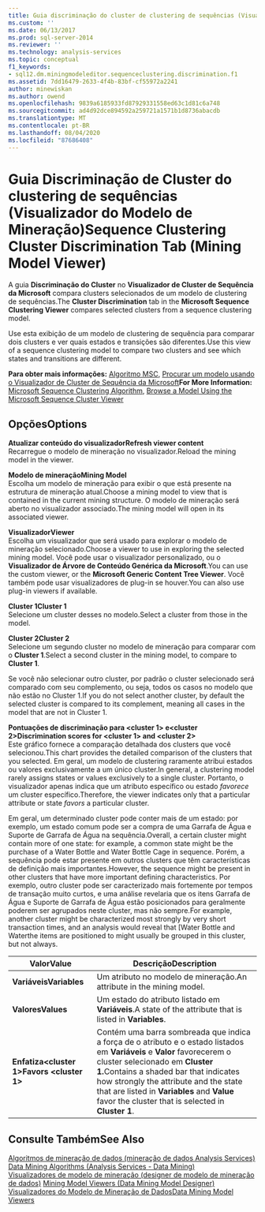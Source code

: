 ```yaml
---
title: Guia discriminação do cluster de clustering de sequências (Visualizador do modelo de mineração) | Microsoft Docs
ms.custom: ''
ms.date: 06/13/2017
ms.prod: sql-server-2014
ms.reviewer: ''
ms.technology: analysis-services
ms.topic: conceptual
f1_keywords:
- sql12.dm.miningmodeleditor.sequenceclustering.discrimination.f1
ms.assetid: 7dd16479-2633-4f4b-83bf-cf55972a2241
author: minewiskan
ms.author: owend
ms.openlocfilehash: 9839a6185933fd87929331558ed63c1d81c6a748
ms.sourcegitcommit: ad4d92dce894592a259721a1571b1d8736abacdb
ms.translationtype: MT
ms.contentlocale: pt-BR
ms.lasthandoff: 08/04/2020
ms.locfileid: "87686408"
---
```

# <a name="sequence-clustering-cluster-discrimination-tab-mining-model-viewer"></a><span data-ttu-id="64990-102">Guia Discriminação de Cluster do clustering de sequências (Visualizador do Modelo de Mineração)</span><span class="sxs-lookup"><span data-stu-id="64990-102">Sequence Clustering Cluster Discrimination Tab (Mining Model Viewer)</span></span>
  <span data-ttu-id="64990-103">A guia  **Discriminação do Cluster** no **Visualizador de Cluster de Sequência da Microsoft** compara clusters selecionados de um modelo de clustering de sequências.</span><span class="sxs-lookup"><span data-stu-id="64990-103">The  **Cluster Discrimination** tab in the **Microsoft Sequence Clustering Viewer** compares selected clusters from a sequence clustering model.</span></span>  
  
 <span data-ttu-id="64990-104">Use esta exibição de um modelo de clustering de sequência para comparar dois clusters e ver quais estados e transições são diferentes.</span><span class="sxs-lookup"><span data-stu-id="64990-104">Use this view of a sequence clustering model to compare two clusters and see which states and transitions are different.</span></span>  
  
 <span data-ttu-id="64990-105">**Para obter mais informações:** [Algoritmo MSC](data-mining/microsoft-sequence-clustering-algorithm.md), [Procurar um modelo usando o Visualizador de Cluster de Sequência da Microsoft](data-mining/browse-a-model-using-the-microsoft-sequence-cluster-viewer.md)</span><span class="sxs-lookup"><span data-stu-id="64990-105">**For More Information:** [Microsoft Sequence Clustering Algorithm](data-mining/microsoft-sequence-clustering-algorithm.md), [Browse a Model Using the Microsoft Sequence Cluster Viewer](data-mining/browse-a-model-using-the-microsoft-sequence-cluster-viewer.md)</span></span>  
  
## <a name="options"></a><span data-ttu-id="64990-106">Opções</span><span class="sxs-lookup"><span data-stu-id="64990-106">Options</span></span>  
 <span data-ttu-id="64990-107">**Atualizar conteúdo do visualizador**</span><span class="sxs-lookup"><span data-stu-id="64990-107">**Refresh viewer content**</span></span>  
 <span data-ttu-id="64990-108">Recarregue o modelo de mineração no visualizador.</span><span class="sxs-lookup"><span data-stu-id="64990-108">Reload the mining model in the viewer.</span></span>  
  
 <span data-ttu-id="64990-109">**Modelo de mineração**</span><span class="sxs-lookup"><span data-stu-id="64990-109">**Mining Model**</span></span>  
 <span data-ttu-id="64990-110">Escolha um modelo de mineração para exibir o que está presente na estrutura de mineração atual.</span><span class="sxs-lookup"><span data-stu-id="64990-110">Choose a mining model to view that is contained in the current mining structure.</span></span> <span data-ttu-id="64990-111">O modelo de mineração será aberto no visualizador associado.</span><span class="sxs-lookup"><span data-stu-id="64990-111">The mining model will open in its associated viewer.</span></span>  
  
 <span data-ttu-id="64990-112">**Visualizador**</span><span class="sxs-lookup"><span data-stu-id="64990-112">**Viewer**</span></span>  
 <span data-ttu-id="64990-113">Escolha um visualizador que será usado para explorar o modelo de mineração selecionado.</span><span class="sxs-lookup"><span data-stu-id="64990-113">Choose a viewer to use in exploring the selected mining model.</span></span> <span data-ttu-id="64990-114">Você pode usar o visualizador personalizado, ou o **Visualizador de Árvore de Conteúdo Genérica da Microsoft**.</span><span class="sxs-lookup"><span data-stu-id="64990-114">You can use the custom viewer, or the **Microsoft Generic Content Tree Viewer**.</span></span> <span data-ttu-id="64990-115">Você também pode usar visualizadores de plug-in se houver.</span><span class="sxs-lookup"><span data-stu-id="64990-115">You can also use plug-in viewers if available.</span></span>  
  
 <span data-ttu-id="64990-116">**Cluster 1**</span><span class="sxs-lookup"><span data-stu-id="64990-116">**Cluster 1**</span></span>  
 <span data-ttu-id="64990-117">Selecione um cluster desses no modelo.</span><span class="sxs-lookup"><span data-stu-id="64990-117">Select a cluster from those in the model.</span></span>  
  
 <span data-ttu-id="64990-118">**Cluster 2**</span><span class="sxs-lookup"><span data-stu-id="64990-118">**Cluster 2**</span></span>  
 <span data-ttu-id="64990-119">Selecione um segundo cluster no modelo de mineração para comparar com o **Cluster 1**.</span><span class="sxs-lookup"><span data-stu-id="64990-119">Select a second cluster in the mining model, to compare to **Cluster 1**.</span></span>  
  
 <span data-ttu-id="64990-120">Se você não selecionar outro cluster, por padrão o cluster selecionado será comparado com seu complemento, ou seja, todos os casos no modelo que não estão no Cluster 1.</span><span class="sxs-lookup"><span data-stu-id="64990-120">If you do not select another cluster, by default the selected cluster is compared to its complement, meaning all cases in the model that are not in Cluster 1.</span></span>  
  
 <span data-ttu-id="64990-121">**Pontuações de discriminação para \<cluster 1> e\<cluster 2>**</span><span class="sxs-lookup"><span data-stu-id="64990-121">**Discrimination scores for \<cluster 1> and \<cluster 2>**</span></span>  
 <span data-ttu-id="64990-122">Este gráfico fornece a comparação detalhada dos clusters que você selecionou.</span><span class="sxs-lookup"><span data-stu-id="64990-122">This chart provides the detailed comparison of the clusters that you selected.</span></span> <span data-ttu-id="64990-123">Em geral, um modelo de clustering raramente atribui estados ou valores exclusivamente a um único cluster.</span><span class="sxs-lookup"><span data-stu-id="64990-123">In general, a clustering model rarely assigns states or values exclusively to a single cluster.</span></span> <span data-ttu-id="64990-124">Portanto, o visualizador apenas indica que um atributo específico ou estado *favorece* um cluster específico.</span><span class="sxs-lookup"><span data-stu-id="64990-124">Therefore, the viewer indicates only that a particular attribute or state *favors* a particular cluster.</span></span>  
  
 <span data-ttu-id="64990-125">Em geral, um determinado cluster pode conter mais de um estado: por exemplo, um estado comum pode ser a compra de uma Garrafa de Água e Suporte de Garrafa de Água na sequência.</span><span class="sxs-lookup"><span data-stu-id="64990-125">Overall, a certain cluster might contain more of one state: for example, a common state might be the purchase of a Water Bottle and Water Bottle Cage in sequence.</span></span> <span data-ttu-id="64990-126">Porém, a sequência pode estar presente em outros clusters que têm características de definição mais importantes.</span><span class="sxs-lookup"><span data-stu-id="64990-126">However, the sequence might be present in other clusters that have more important defining characteristics.</span></span> <span data-ttu-id="64990-127">Por exemplo, outro cluster pode ser caracterizado mais fortemente por tempos de transação muito curtos, e uma análise revelaria que os itens Garrafa de Água e Suporte de Garrafa de Água estão posicionados para geralmente poderem ser agrupados neste cluster, mas não sempre.</span><span class="sxs-lookup"><span data-stu-id="64990-127">For example, another cluster might be characterized most strongly by very short transaction times, and an analysis would reveal that [Water Bottle and Waterthe items are positioned to might usually be grouped in this cluster, but not always.</span></span>  
  
|<span data-ttu-id="64990-128">Valor</span><span class="sxs-lookup"><span data-stu-id="64990-128">Value</span></span>|<span data-ttu-id="64990-129">Descrição</span><span class="sxs-lookup"><span data-stu-id="64990-129">Description</span></span>|  
|-----------|-----------------|  
|<span data-ttu-id="64990-130">**Variáveis**</span><span class="sxs-lookup"><span data-stu-id="64990-130">**Variables**</span></span>|<span data-ttu-id="64990-131">Um atributo no modelo de mineração.</span><span class="sxs-lookup"><span data-stu-id="64990-131">An attribute in the mining model.</span></span>|  
|<span data-ttu-id="64990-132">**Valores**</span><span class="sxs-lookup"><span data-stu-id="64990-132">**Values**</span></span>|<span data-ttu-id="64990-133">Um estado do atributo listado em **Variáveis**.</span><span class="sxs-lookup"><span data-stu-id="64990-133">A state of the attribute that is listed in **Variables**.</span></span>|  
|<span data-ttu-id="64990-134">**Enfatiza\<cluster 1>**</span><span class="sxs-lookup"><span data-stu-id="64990-134">**Favors \<cluster 1>**</span></span>|<span data-ttu-id="64990-135">Contém uma barra sombreada que indica a força de o atributo e o estado listados em **Variáveis** e **Valor** favorecerem o cluster selecionado em **Cluster 1.**</span><span class="sxs-lookup"><span data-stu-id="64990-135">Contains a shaded bar that indicates how strongly the attribute and the state that are listed in **Variables** and **Value** favor the cluster that is selected in **Cluster 1**.</span></span>|  
  
## <a name="see-also"></a><span data-ttu-id="64990-136">Consulte Também</span><span class="sxs-lookup"><span data-stu-id="64990-136">See Also</span></span>  
 <span data-ttu-id="64990-137">[Algoritmos de mineração de dados &#40;mineração de dados Analysis Services&#41;](data-mining/data-mining-algorithms-analysis-services-data-mining.md) </span><span class="sxs-lookup"><span data-stu-id="64990-137">[Data Mining Algorithms &#40;Analysis Services - Data Mining&#41;](data-mining/data-mining-algorithms-analysis-services-data-mining.md) </span></span>  
 <span data-ttu-id="64990-138">[Visualizadores de modelo de mineração &#40;designer de modelo de mineração de dados&#41;](mining-model-viewers-data-mining-model-designer.md) </span><span class="sxs-lookup"><span data-stu-id="64990-138">[Mining Model Viewers &#40;Data Mining Model Designer&#41;](mining-model-viewers-data-mining-model-designer.md) </span></span>  
 [<span data-ttu-id="64990-139">Visualizadores do Modelo de Mineração de Dados</span><span class="sxs-lookup"><span data-stu-id="64990-139">Data Mining Model Viewers</span></span>](data-mining/data-mining-model-viewers.md)  
  
  
